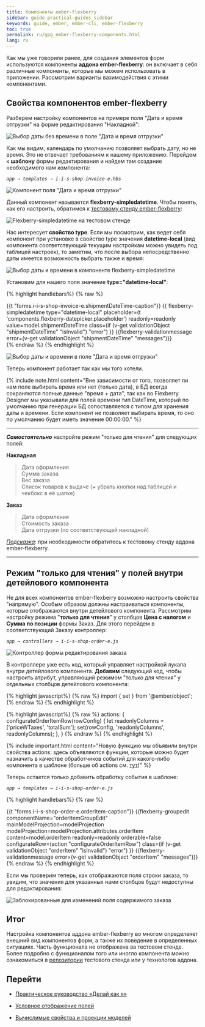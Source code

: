 ```yaml
---
title: Компоненты ember-flexberry
sidebar: guide-practical-guides_sidebar
keywords: guide, ember, ember-cli, ember-flexberry
toc: true
permalink: ru/gpg_ember-flexberry-components.html
lang: ru
---
```


Как мы уже говорили ранее, для создания элементов форм используются компоненты **аддона ember-flexberry**: он включает в себя различные компоненты, которые мы можем использовать в приложении. Рассмотрим варианты вазимодействия с этими компонентами.

## Свойства компонентов ember-flexberry

Разберем настройку компонентов на примере поля "Дата и время отгрузки" на форме редактирования "Накладной":

![Выбор даты без времени в поле "Дата и время отгрузки"](/images/pages/guides/flexberry-ember/5-2-ember-flexberry-components/5-2-1.png)

Как мы видим, календарь по умолчанию позволяет выбрать дату, но не время. Это не отвечает требованиям к нашему приложению. Перейдем к **шаблону** формы редактирования и найдем там создание необходимого нам компонента:

*`app → templates → i-i-s-shop-invoice-e.hbs`*

![Компонент поля "Дата и время отгрузки"](/images/pages/guides/flexberry-ember/5-2-ember-flexberry-components/5-2-2.png)

Данный компонент называется **flexberry-simpledatetime**. Чтобы понять, как его настроить, обратимся к [тестовому стенду ember-flexberry](http://flexberry.github.io/ember-flexberry/dummy/develop/#/):

![Flexberry-simpledatetime на тестовом стенде](/images/pages/guides/flexberry-ember/5-2-ember-flexberry-components/5-2-3.png)

Нас интересует **свойство type**. Если мы посмотрим, как ведет себя компонент при установке в свойство type значения **datetime-local** (вид компонента соответствующий текущим настройкам можно увидеть под таблицей настроек), то заметим, что после выбора непосредственно даты имеется возможность выбрать также и время:

![Выбор даты и времени в компоненте flexberry-simpledatetime](/images/pages/guides/flexberry-ember/5-2-ember-flexberry-components/5-2-4.png)

Установим для нашего поля значение **type="datetime-local"**:

{% highlight handlebars%}
{% raw %}
<div class="field">
    <label>{{t "forms.i-i-s-shop-invoice-e.shipmentDateTime-caption"}}</label>
    {{
      flexberry-simpledatetime
      type="datetime-local"
      placeholder=(t 'components.flexberry-datepicker.placeholder')
      readonly=readonly
      value=model.shipmentDateTime
      class=(if (v-get validationObject "shipmentDateTime" "isInvalid") "error")
    }}
    {{flexberry-validationmessage error=(v-get validationObject "shipmentDateTime" "messages")}}
  </div>
{% endraw %}
{% endhighlight %}

![Выбор даты и времени в поле "Дата и время отгрузки"](/images/pages/guides/flexberry-ember/5-2-ember-flexberry-components/5-2-6.png)

Теперь компонент работает так как мы того хотели.

{% include note.html content="Вне зависимости от того, позволяет ли нам поле выбирать время или нет (только дата), в БД всегда сохраняются полные данные &#34;время + дата&#34;, так как во Flexberry Designer мы указывали для полей времени тип DateTime, который по умолчанию при генерации БД сопоставляется с типом для хранения даты и времени. Если компонент не позволяет выбирать время, то оно по умолчанию будет иметь значение 00:00:00." %}

---

**_Самостоятельно_** настройте режим "только для чтения" для следующих полей:

**Накладная**
> Дата оформления  
> Сумма заказа  
> Вес заказа  
> Список товаров к выдаче (+ убрать кнопки над таблицей и чекбокс в её шапке)

**Заказ**
> Дата оформления  
> Стоимость заказа  
> Дата отгрузки (по соответствующей накладной)

*<u>Подсказка</u>*: при необходимости обратитесь к тестовому стенду аддона ember-flexberry.

---

## Режим "только для чтения" у полей внутри детейлового компонента

Не для всех компонентов ember-flexberry возможно настроить свойства "напрямую". Особым образом должны настраиваться компоненты, которые отображаются внутри детейлового компонента. Рассмотрим настройку режима "**только для чтения**" у столбцов **Цена с налогом** и **Сумма по позиции** формы Заказ. Для этого перейдем в соответствующий Заказу контроллер:

*`app → controllers → i-i-s-shop-order-e.js`*

![Контроллер формы редактирования заказа](/images/pages/guides/flexberry-ember/5-2-ember-flexberry-components/5-2-7.png)

В контроллере уже есть код, который управляет настройкой лукапа внутри детейлового компонента. **Добавим** следующий код, чтобы настроить атрибут, управляющий режимом "только для чтения" у отдельных столбцов детейлового компонента:

{% highlight javascript%}
{% raw %}
import { set } from '@ember/object';
{% endraw %}
{% endhighlight %}

{% highlight javascript%}
{% raw %}
actions: {
    configurateOrderItemRow(rowConfig) {
    let readonlyColumns = ['priceWTaxes', 'totalSum'];
    set(rowConfig, 'readonlyColumns', readonlyColumns);
    },
}
{% endraw %}
{% endhighlight %}

{% include important.html content="Новую функцию мы объявили внутри свойства actions: здесь объявляются функции, которые можно будет назначить в качестве обработчиков событий для какого-либо компонента в шаблоне (больше об actions см. [тут](https://guides.emberjs.com/v3.1.0/templates/actions/))" %}

Теперь остается только добавить обработку события в шаблоне:

*`app → templates → i-i-s-shop-order-e.js`*

{% highlight handlebars%}
{% raw %}
<div class="field">
    <label>{{t "forms.i-i-s-shop-order-e.orderItem-caption"}}</label>
    {{flexberry-groupedit
      componentName="orderItemGroupEdit"
      mainModelProjection=modelProjection
      modelProjection=modelProjection.attributes.orderItem
      content=model.orderItem
      readonly=readonly
      orderable=false
      configurateRow=(action "configurateOrderItemRow")
      class=(if (v-get validationObject "orderItem" "isInvalid") "error")
    }}
    {{flexberry-validationmessage error=(v-get validationObject "orderItem" "messages")}}
</div>
{% endraw %}
{% endhighlight %}

Если мы проверим теперь, как отображаются поля строки заказа, то увидим, что значения для указанных нами столбцов будут недоступны для редактирования:

![Заблокированные для изменений поля содержимого заказа](/images/pages/guides/flexberry-ember/5-2-ember-flexberry-components/5-2-10.png)

## Итог

Настройка компонентов аддона ember-flexberry во многом определеяет внешний вид компонентов форм, а также их поведение в определенных ситуациях. Часть функционала не отображена ва тестовом стенде. Более подробно с функционалом того или иногло компонента можно ознакомиться в [репозитории](https://github.com/Flexberry/ember-flexberry/tree/ae9a7fd90d8f28775a6e1e42421ae6455f7a6f90/tests/dummy) тестового стенда или у технологов аддона.

## Перейти

* [Практическое руководство  «Делай как я»](gpg_landing-page.html) <i class="fa fa-arrow-up" aria-hidden="true"></i>

* [Условное отображение полей](gpg_conditional-display-fields.html) <i class="fa fa-arrow-left" aria-hidden="true"></i>
* [Вычислимые свойства и проекции моделей](gpg_computable-properties-and-projections-of-models.html) <i class="fa fa-arrow-right" aria-hidden="true"></i>
